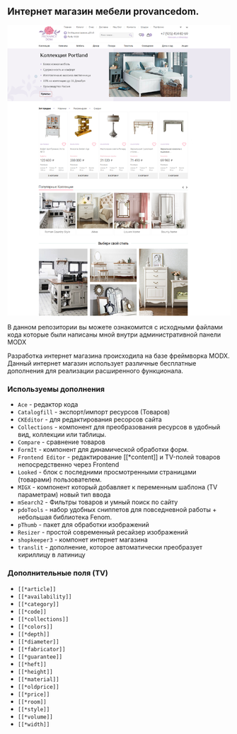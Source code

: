 ## Интернет магазин мебели provancedom.



![main](assets/images/main.jpg)

В данном репозитории вы можете ознакомится с исходными файлами кода которые были написаны мной внутри административной
панели MODX

Разработка интернет магазина происходила на базе фреймворка MODX.
Данный интернет магазин использует различные бесплатные дополнения для реализации расширенного функционала.  

### Используемы дополнения 

* `Ace` - редактор кода
* `Сatalogfill` - экспорт/импорт ресурсов (Товаров)
* `CKEditor` - для редактирования ресорсов сайта
* `Collections` - компонент для преобразования ресурсов в удобный вид, коллекции или таблицы.
* `Сompare` - сравнение товаров 
* `FormIt` -  компонент для динамической обработки форм.
* `Frontend Editor` - редактирование [[*content]] и TV-полей товаров непосредственно через Frontend
* `Looked` - блок с последними просмотренными страницами (товарами) пользователем.
* `MIGX` - компонент который добавляет к переменным шаблона (TV параметрам) новый тип ввода
* `mSearch2` - Фильтры товаров и умный поиск по сайту
* `pdoTools` - набор удобных сниппетов для повседневной работы + небольшая библиотека Fenom.
* `pThumb` - пакет для обработки изображений
* `Resizer` - простой современный ресайзер изображений
* `shopkeeper3` - компонет интернет магазина 
* `translit` - дополнение, которое автоматически преобразует кириллицу в латиницу

### Дополнительные поля (TV)

* `[[*article]]`
* `[[*availability]]`
* `[[*category]]`
* `[[*code]]`
* `[[*collections]]`
* `[[*colors]]`
* `[[*depth]]`
* `[[*diameter]]`
* `[[*fabricator]]`
* `[[*guarantee]]`
* `[[*heft]]`
* `[[*height]]`
* `[[*material]]`
* `[[*oldprice]]`
* `[[*price]] `
* `[[*room]]`
* `[[*style]]`
* `[[*volume]]`
* `[[*width]]`
